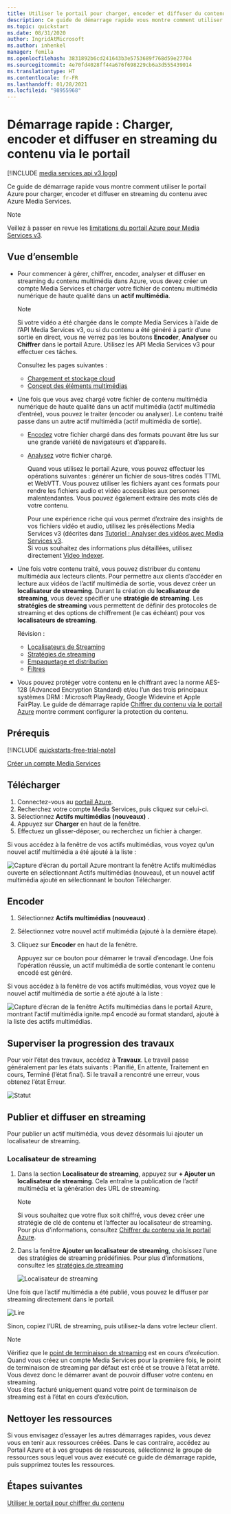 ```yaml
---
title: Utiliser le portail pour charger, encoder et diffuser du contenu
description: Ce guide de démarrage rapide vous montre comment utiliser le portail pour charger, encoder et diffuser en streaming du contenu avec Azure Media Services.
ms.topic: quickstart
ms.date: 08/31/2020
author: IngridAtMicrosoft
ms.author: inhenkel
manager: femila
ms.openlocfilehash: 3831892b6cd241643b3e5753689f768d59e27704
ms.sourcegitcommit: 4e70fd4028ff44a676f698229cb6a3d555439014
ms.translationtype: HT
ms.contentlocale: fr-FR
ms.lasthandoff: 01/28/2021
ms.locfileid: "98955968"
---
```

# <a name="quickstart-upload-encode-and-stream-content-with-portal"></a>Démarrage rapide : Charger, encoder et diffuser en streaming du contenu via le portail

[!INCLUDE [media services api v3 logo](./includes/v3-hr.md)]

Ce guide de démarrage rapide vous montre comment utiliser le portail Azure pour charger, encoder et diffuser en streaming du contenu avec Azure Media Services.

> [!NOTE]
> Veillez à passer en revue les [limitations du portail Azure pour Media Services v3](frequently-asked-questions.md#what-are-the-azure-portal-limitations-for-media-services-v3).
  
## <a name="overview"></a>Vue d’ensemble

* Pour commencer à gérer, chiffrer, encoder, analyser et diffuser en streaming du contenu multimédia dans Azure, vous devez créer un compte Media Services et charger votre fichier de contenu multimédia numérique de haute qualité dans un **actif multimédia**. 
    
    > [!NOTE]
    > Si votre vidéo a été chargée dans le compte Media Services à l’aide de l’API Media Services v3, ou si du contenu a été généré à partir d’une sortie en direct, vous ne verrez pas les boutons **Encoder**, **Analyser** ou **Chiffrer** dans le portail Azure. Utilisez les API Media Services v3 pour effectuer ces tâches.

    Consultez les pages suivantes : 

  * [Chargement et stockage cloud](storage-account-concept.md)
  * [Concept des éléments multimédias](assets-concept.md)
* Une fois que vous avez chargé votre fichier de contenu multimédia numérique de haute qualité dans un actif multimédia (actif multimédia d’entrée), vous pouvez le traiter (encoder ou analyser). Le contenu traité passe dans un autre actif multimédia (actif multimédia de sortie). 
    * [Encodez](encoding-concept.md) votre fichier chargé dans des formats pouvant être lus sur une grande variété de navigateurs et d’appareils.
    * [Analysez](analyzing-video-audio-files-concept.md) votre fichier chargé. 

        Quand vous utilisez le portail Azure, vous pouvez effectuer les opérations suivantes : générer un fichier de sous-titres codés TTML et WebVTT. Vous pouvez utiliser les fichiers ayant ces formats pour rendre les fichiers audio et vidéo accessibles aux personnes malentendantes. Vous pouvez également extraire des mots clés de votre contenu.

        Pour une expérience riche qui vous permet d’extraire des insights de vos fichiers vidéo et audio, utilisez les présélections Media Services v3 (décrites dans [Tutoriel : Analyser des vidéos avec Media Services v3](analyze-videos-tutorial-with-api.md). <br/>Si vous souhaitez des informations plus détaillées, utilisez directement [Video Indexer](../video-indexer/index.yml).    
* Une fois votre contenu traité, vous pouvez distribuer du contenu multimédia aux lecteurs clients. Pour permettre aux clients d’accéder en lecture aux vidéos de l’actif multimédia de sortie, vous devez créer un **localisateur de streaming**. Durant la création du **localisateur de streaming**, vous devez spécifier une **stratégie de streaming**. Les **stratégies de streaming** vous permettent de définir des protocoles de streaming et des options de chiffrement (le cas échéant) pour vos **localisateurs de streaming**.
    
    Révision :

    * [Localisateurs de Streaming](streaming-locators-concept.md)
    * [Stratégies de streaming](streaming-policy-concept.md)
    * [Empaquetage et distribution](dynamic-packaging-overview.md)
    * [Filtres](filters-concept.md)
* Vous pouvez protéger votre contenu en le chiffrant avec la norme AES-128 (Advanced Encryption Standard) et/ou l’un des trois principaux systèmes DRM : Microsoft PlayReady, Google Widevine et Apple FairPlay. Le guide de démarrage rapide [Chiffrer du contenu via le portail Azure](encrypt-content-quickstart.md) montre comment configurer la protection du contenu.
        
## <a name="prerequisites"></a>Prérequis

[!INCLUDE [quickstarts-free-trial-note](../../../includes/quickstarts-free-trial-note.md)]

[Créer un compte Media Services](create-account-howto.md)

## <a name="upload"></a>Télécharger

1. Connectez-vous au [portail Azure](https://portal.azure.com/).
1. Recherchez votre compte Media Services, puis cliquez sur celui-ci.
1. Sélectionnez **Actifs multimédias (nouveaux)** .
1. Appuyez sur **Charger** en haut de la fenêtre. 
1. Effectuez un glisser-déposer, ou recherchez un fichier à charger.

Si vous accédez à la fenêtre de vos actifs multimédias, vous voyez qu’un nouvel actif multimédia a été ajouté à la liste :

![Capture d’écran du portail Azure montrant la fenêtre Actifs multimédias ouverte en sélectionnant Actifs multimédias (nouveau), et un nouvel actif multimédia ajouté en sélectionnant le bouton Télécharger.](./media/manage-assets-quickstart/upload.png)

## <a name="encode"></a>Encoder

1. Sélectionnez **Actifs multimédias (nouveaux)** .
1. Sélectionnez votre nouvel actif multimédia (ajouté à la dernière étape).
1. Cliquez sur **Encoder** en haut de la fenêtre.

    Appuyez sur ce bouton pour démarrer le travail d’encodage. Une fois l’opération réussie, un actif multimédia de sortie contenant le contenu encodé est généré.

Si vous accédez à la fenêtre de vos actifs multimédias, vous voyez que le nouvel actif multimédia de sortie a été ajouté à la liste :

![Capture d’écran de la fenêtre Actifs multimédias dans le portail Azure, montrant l’actif multimédia ignite.mp4 encodé au format standard, ajouté à la liste des actifs multimédias.](./media/manage-assets-quickstart/encode.png)

## <a name="monitor-the-job-progress"></a>Superviser la progression des travaux

Pour voir l’état des travaux, accédez à **Travaux**. Le travail passe généralement par les états suivants : Planifié, En attente, Traitement en cours, Terminé (l’état final). Si le travail a rencontré une erreur, vous obtenez l’état Erreur.

![Statut](./media/manage-assets-quickstart/job-status.png)

## <a name="publish-and-stream"></a>Publier et diffuser en streaming

Pour publier un actif multimédia, vous devez désormais lui ajouter un localisateur de streaming.

### <a name="streaming-locator"></a>Localisateur de streaming 

1. Dans la section **Localisateur de streaming**, appuyez sur **+ Ajouter un localisateur de streaming**.
    Cela entraîne la publication de l’actif multimédia et la génération des URL de streaming.

    > [!NOTE]
    > Si vous souhaitez que votre flux soit chiffré, vous devez créer une stratégie de clé de contenu et l’affecter au localisateur de streaming. Pour plus d’informations, consultez [Chiffrer du contenu via le portail Azure](encrypt-content-quickstart.md).
1. Dans la fenêtre **Ajouter un localisateur de streaming**, choisissez l’une des stratégies de streaming prédéfinies. Pour plus d’informations, consultez les [stratégies de streaming](streaming-policy-concept.md)

    ![Localisateur de streaming](./media/manage-assets-quickstart/streaming-locator.png)

Une fois que l’actif multimédia a été publié, vous pouvez le diffuser par streaming directement dans le portail. 

![Lire](./media/manage-assets-quickstart/publish.png)

Sinon, copiez l’URL de streaming, puis utilisez-la dans votre lecteur client.

> [!NOTE]
> Vérifiez que le [point de terminaison de streaming](streaming-endpoint-concept.md) est en cours d’exécution. Quand vous créez un compte Media Services pour la première fois, le point de terminaison de streaming par défaut est créé et se trouve à l’état arrêté. Vous devez donc le démarrer avant de pouvoir diffuser votre contenu en streaming.<br/>Vous êtes facturé uniquement quand votre point de terminaison de streaming est à l’état en cours d’exécution.

## <a name="cleanup-resources"></a>Nettoyer les ressources

Si vous envisagez d’essayer les autres démarrages rapides, vous devez vous en tenir aux ressources créées. Dans le cas contraire, accédez au Portail Azure et à vos groupes de ressources, sélectionnez le groupe de ressources sous lequel vous avez exécuté ce guide de démarrage rapide, puis supprimez toutes les ressources.

## <a name="next-steps"></a>Étapes suivantes

[Utiliser le portail pour chiffrer du contenu](encrypt-content-quickstart.md)
